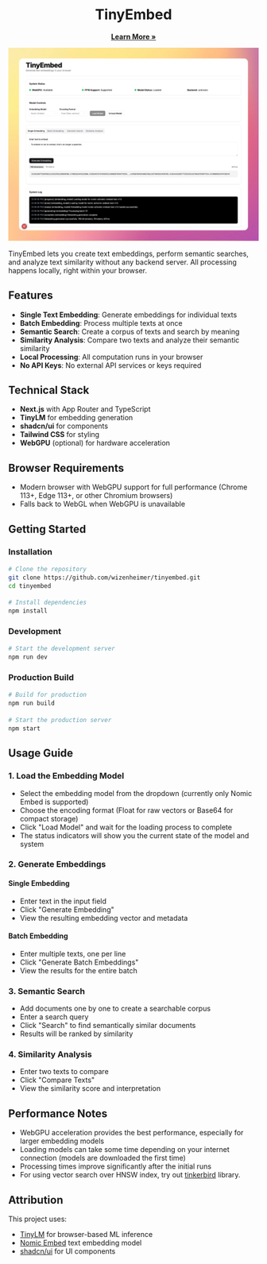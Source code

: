<div align="center">
  <h1> TinyEmbed </h1>
  <p>
    <a href="https://github.com/wizenheimer/tinylm"><strong>Learn More »</strong></a>
  </p>
</div>

![Overview](assets/screenshot.png)

TinyEmbed lets you create text embeddings, perform semantic searches, and analyze text similarity without any backend server. All processing happens locally, right within your browser.

## Features

- **Single Text Embedding**: Generate embeddings for individual texts
- **Batch Embedding**: Process multiple texts at once
- **Semantic Search**: Create a corpus of texts and search by meaning
- **Similarity Analysis**: Compare two texts and analyze their semantic similarity
- **Local Processing**: All computation runs in your browser
- **No API Keys**: No external API services or keys required

## Technical Stack

- **Next.js** with App Router and TypeScript
- **TinyLM** for embedding generation
- **shadcn/ui** for components
- **Tailwind CSS** for styling
- **WebGPU** (optional) for hardware acceleration

## Browser Requirements

- Modern browser with WebGPU support for full performance (Chrome 113+, Edge 113+, or other Chromium browsers)
- Falls back to WebGL when WebGPU is unavailable

## Getting Started

### Installation

```bash
# Clone the repository
git clone https://github.com/wizenheimer/tinyembed.git
cd tinyembed

# Install dependencies
npm install
```

### Development

```bash
# Start the development server
npm run dev
```

### Production Build

```bash
# Build for production
npm run build

# Start the production server
npm start
```

## Usage Guide

### 1. Load the Embedding Model

- Select the embedding model from the dropdown (currently only Nomic Embed is supported)
- Choose the encoding format (Float for raw vectors or Base64 for compact storage)
- Click "Load Model" and wait for the loading process to complete
- The status indicators will show you the current state of the model and system

### 2. Generate Embeddings

#### Single Embedding

- Enter text in the input field
- Click "Generate Embedding"
- View the resulting embedding vector and metadata

#### Batch Embedding

- Enter multiple texts, one per line
- Click "Generate Batch Embeddings"
- View the results for the entire batch

### 3. Semantic Search

- Add documents one by one to create a searchable corpus
- Enter a search query
- Click "Search" to find semantically similar documents
- Results will be ranked by similarity

### 4. Similarity Analysis

- Enter two texts to compare
- Click "Compare Texts"
- View the similarity score and interpretation

## Performance Notes

- WebGPU acceleration provides the best performance, especially for larger embedding models
- Loading models can take some time depending on your internet connection (models are downloaded the first time)
- Processing times improve significantly after the initial runs
- For using vector search over HNSW index, try out [tinkerbird](https://github.com/wizenheimer/tinkerbird) library.

## Attribution

This project uses:

- [TinyLM](https://github.com/wizenheimer/tinylm) for browser-based ML inference
- [Nomic Embed](https://huggingface.co/nomic-ai/nomic-embed-text-v1.5) text embedding model
- [shadcn/ui](https://ui.shadcn.com/) for UI components
